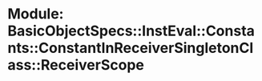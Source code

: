 # Module: BasicObjectSpecs::InstEval::Constants::ConstantInReceiverSingletonClass::ReceiverScope
    




